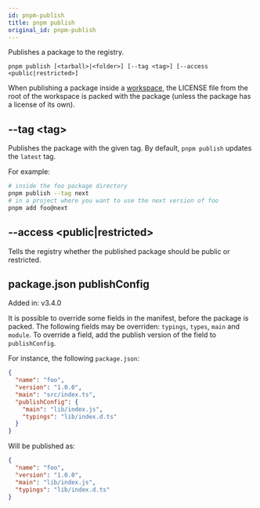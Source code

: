 ```yaml
---
id: pnpm-publish
title: pnpm publish
original_id: pnpm-publish
---
```


Publishes a package to the registry.

```
pnpm publish [<tarball>|<folder>] [--tag <tag>] [--access <public|restricted>]
```

When publishing a package inside a [workspace](workspace.md), the LICENSE file from the
root of the workspace is packed with the package (unless the package has a license of its own).

## --tag \<tag>

Publishes the package with the given tag. By default, `pnpm publish` updates the `latest` tag.

For example:

```sh
# inside the foo package directory
pnpm publish --tag next
# in a project where you want to use the next version of foo
pnpm add foo@next
```

## --access \<public|restricted>

Tells the registry whether the published package should be public or restricted.

## package.json publishConfig

Added in: v3.4.0

It is possible to override some fields in the manifest, before the package is packed.
The following fields may be overriden: `typings`, `types`, `main` and `module`.
To override a field, add the publish version of the field to `publishConfig`.

For instance, the following `package.json`:

```json
{
  "name": "foo",
  "version": "1.0.0",
  "main": "src/index.ts",
  "publishConfig": {
    "main": "lib/index.js",
    "typings": "lib/index.d.ts"
  }
}
```

Will be published as:

```json
{
  "name": "foo",
  "version": "1.0.0",
  "main": "lib/index.js",
  "typings": "lib/index.d.ts"
}
```
